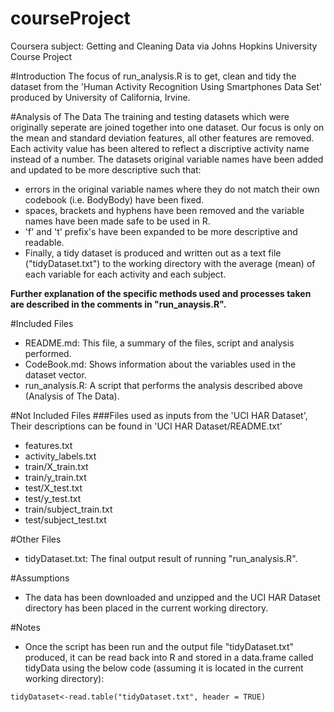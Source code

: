 # courseProject
Coursera subject: Getting and Cleaning Data via Johns Hopkins University Course Project


#Introduction
The focus of run_analysis.R is to get, clean and tidy the dataset from the 'Human Activity Recognition Using Smartphones Data Set' produced by University of California, Irvine. 

#Analysis of The Data
The training and testing datasets which were originally seperate are joined together into one dataset.
Our focus is only on the mean and standard deviation features, all other features are removed.
Each activity value has been altered to reflect a discriptive activity name instead of a number.
The datasets original variable names have been added and updated to be more descriptive such that:
  - errors in the original variable names where they do not match their own codebook (i.e. BodyBody) have been fixed.
  - spaces, brackets and hyphens have been removed and the variable names have been made safe to be used in R.
  - 'f' and 't' prefix's have been expanded to be more descriptive and readable.
  - Finally, a tidy dataset is produced and written out as a text file ("tidyDataset.txt") to the working directory with the average (mean) of each variable for each activity and each subject.

**Further explanation of the specific methods used and processes taken are described in the comments in "run_anaysis.R".**

#Included Files 
  - README.md:        This file, a summary of the files, script and analysis performed.
  - CodeBook.md:      Shows information about the variables used in the dataset vector.
  - run_analysis.R:   A script that performs the analysis described above (Analysis of The Data).

#Not Included Files
###Files used as inputs from the 'UCI HAR Dataset', Their descriptions can be found in 'UCI HAR Dataset/README.txt'
  - features.txt
  - activity_labels.txt
  - train/X_train.txt
  - train/y_train.txt
  - test/X_test.txt
  - test/y_test.txt
  - train/subject_train.txt
  - test/subject_test.txt

#Other Files
  - tidyDataset.txt:  The final output result of running "run_analysis.R".
  
#Assumptions

  - The data has been downloaded and unzipped and the UCI HAR Dataset directory has been placed in the current working directory.

#Notes
  - Once the script has been run and the output file "tidyDataset.txt" produced, it can be read back into R and stored in a data.frame called tidyData using the below code (assuming it is located in the current working directory):
  ```
  tidyDataset<-read.table("tidyDataset.txt", header = TRUE)
  ```

